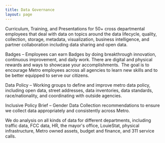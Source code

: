 ```yaml
---
title: Data Governance
layout: page
---
```


Curriculum, Training, and Presentations for 50+ cross departmental employees that deal with data on topics around the data lifecycle, quality, collection, storage, metadata, visualization, business intelligence, and partner collaboration including data sharing and open data.

Badges – Employees can earn Badges by doing breakthrough innovation, continuous improvement, and daily work.  There are digital and physical rewards and ways to showcase your accomplishments.  The goal is to encourage Metro employees across all agencies to learn new skills and to be better equipped to serve our citizens.

Data Policy – Working groups to define and improve metro data policy, including open data, street addresses, data inventories, data standards, race/nationality, and coordinating with outside agencies.

Inclusive Policy Brief – Gender Data Collection recommendations to ensure we collect data appropriately and consistently across Metro.

We do analysis on all kinds of data for different departments, including traffic data, FCC data, HR, the mayor's office, LouieStat, physical infrastructure, Metro owned assets, budget and finance, and 311 service calls. 
